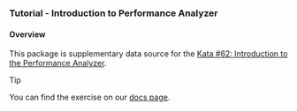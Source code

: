 ### Tutorial - Introduction to Performance Analyzer

#### Overview

This package is supplementary data source for the [Kata #62: Introduction to the Performance Analyzer](https://community.dataminer.services/video/kata-62-introduction-to-the-performance-analyzer/).

> [!TIP]
> You can find the exercise on our [docs page](https://docs.dataminer.services/solutions/devtools/Performance_Analyzer/Performance_Analyzer_Getting_Started_Tutorial.html).
